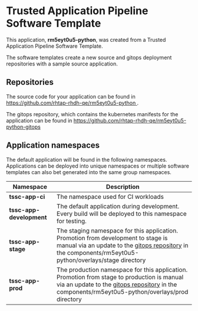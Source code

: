 # Trusted Application Pipeline Software Template

This application, **rm5eyt0u5-python**, was created from a Trusted Application Pipeline Software Template.

The software templates create a new source and gitops deployment repositories with a sample source application. 

## Repositories

The source code for your application can be found in [https://github.com/rhtap-rhdh-qe/rm5eyt0u5-python ](https://github.com/rhtap-rhdh-qe/rm5eyt0u5-python ).
 
The gitops repository, which contains the kubernetes manifests for the application can be found in 
[https://github.com/rhtap-rhdh-qe/rm5eyt0u5-python-gitops ](https://github.com/rhtap-rhdh-qe/rm5eyt0u5-python-gitops ) 

## Application namespaces 

The default application will be found in the following namespaces. Applications can be deployed into unique namespaces or multiple software templates can also bet generated into the same group namespaces.  

|  Namespace   |  Description   |  
| -------- | -------- |
| **tssc-app-ci** | The namespace used for CI workloads |
| **tssc-app-development** | The default application during development. Every build will be deployed to this namespace for testing. |
| **tssc-app-stage** | The staging namespace for this application. Promotion from development to stage is manual via an update to the [gitops repository](https://github.com/rhtap-rhdh-qe/rm5eyt0u5-python-gitops ) in the components/rm5eyt0u5-python/overlays/stage directory |
| **tssc-app-prod** | The production namespace for this application. Promotion from stage to production is manual via an update to the [gitops repository](https://github.com/rhtap-rhdh-qe/rm5eyt0u5-python-gitops ) in the components/rm5eyt0u5-python/overlays/prod directory |